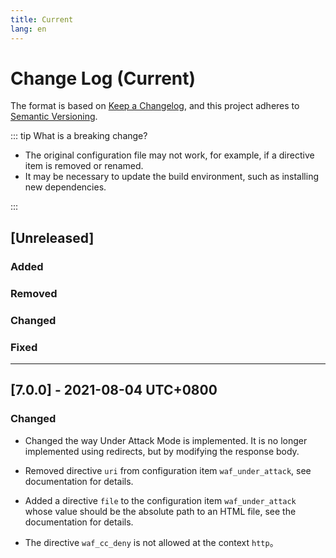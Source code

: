 ```yaml
---
title: Current
lang: en
---
```


# Change Log (Current)

The format is based on [Keep a Changelog](https://keepachangelog.com/en/1.0.0/),
and this project adheres to [Semantic Versioning](https://semver.org/spec/v2.0.0.html).

::: tip What is a breaking change?

* The original configuration file may not work, for example, if a directive item is removed or renamed.
* It may be necessary to update the build environment, such as installing new dependencies.

:::

## [Unreleased]

### Added
 

### Removed


### Changed


### Fixed


***

## [7.0.0] - 2021-08-04 UTC+0800

### Changed

* Changed the way Under Attack Mode is implemented. It is no longer implemented using redirects, but by modifying the response body.

* Removed directive `uri` from configuration item `waf_under_attack`, see documentation for details.

* Added a directive `file` to the configuration item `waf_under_attack` whose value should be the absolute path to an HTML file, see the documentation for details.

* The directive `waf_cc_deny` is not allowed at the context `http`。